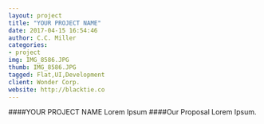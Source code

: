 ```yaml
---
layout: project
title: "YOUR PROJECT NAME"
date: 2017-04-15 16:54:46
author: C.C. Miller
categories:
- project
img: IMG_8586.JPG
thumb: IMG_8586.JPG
tagged: Flat,UI,Development
client: Wonder Corp.
website: http://blacktie.co
---
```

####YOUR PROJECT NAME
Lorem Ipsum
####Our Proposal
Lorem Ipsum.